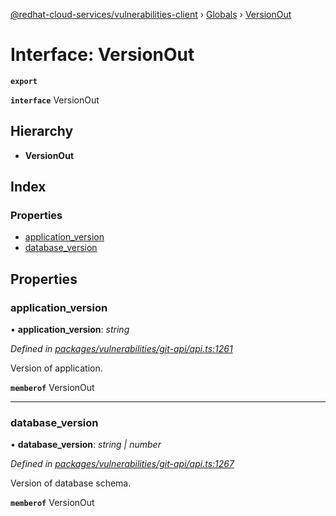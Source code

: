 [@redhat-cloud-services/vulnerabilities-client](../README.md) › [Globals](../globals.md) › [VersionOut](versionout.md)

# Interface: VersionOut

**`export`** 

**`interface`** VersionOut

## Hierarchy

* **VersionOut**

## Index

### Properties

* [application_version](versionout.md#application_version)
* [database_version](versionout.md#database_version)

## Properties

###  application_version

• **application_version**: *string*

*Defined in [packages/vulnerabilities/git-api/api.ts:1261](https://github.com/RedHatInsights/javascript-clients/blob/master/packages/vulnerabilities/git-api/api.ts#L1261)*

Version of application.

**`memberof`** VersionOut

___

###  database_version

• **database_version**: *string | number*

*Defined in [packages/vulnerabilities/git-api/api.ts:1267](https://github.com/RedHatInsights/javascript-clients/blob/master/packages/vulnerabilities/git-api/api.ts#L1267)*

Version of database schema.

**`memberof`** VersionOut
